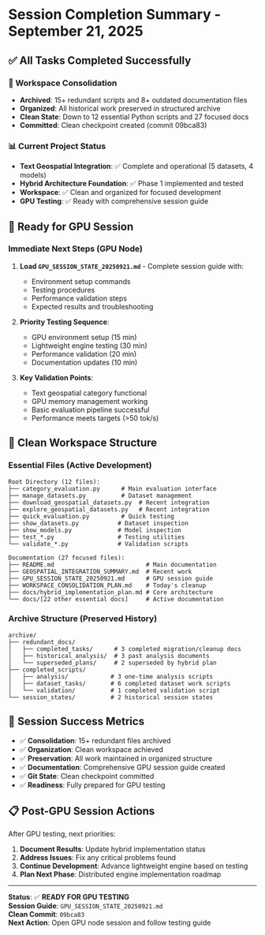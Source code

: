 # Session Completion Summary - September 21, 2025

## ✅ All Tasks Completed Successfully

### 🧹 Workspace Consolidation
- **Archived**: 15+ redundant scripts and 8+ outdated documentation files
- **Organized**: All historical work preserved in structured archive
- **Clean State**: Down to 12 essential Python scripts and 27 focused docs
- **Committed**: Clean checkpoint created (commit 09bca83)

### 📊 Current Project Status
- **Text Geospatial Integration**: ✅ Complete and operational (5 datasets, 4 models)
- **Hybrid Architecture Foundation**: ✅ Phase 1 implemented and tested
- **Workspace**: ✅ Clean and organized for focused development
- **GPU Testing**: ✅ Ready with comprehensive session guide

## 🚀 Ready for GPU Session

### Immediate Next Steps (GPU Node)
1. **Load `GPU_SESSION_STATE_20250921.md`** - Complete session guide with:
   - Environment setup commands
   - Testing procedures  
   - Performance validation steps
   - Expected results and troubleshooting

2. **Priority Testing Sequence**:
   - GPU environment setup (15 min)
   - Lightweight engine testing (30 min)
   - Performance validation (20 min)
   - Documentation updates (10 min)

3. **Key Validation Points**:
   - Text geospatial category functional
   - GPU memory management working
   - Basic evaluation pipeline successful
   - Performance meets targets (>50 tok/s)

## 📁 Clean Workspace Structure

### Essential Files (Active Development)
```
Root Directory (12 files):
├── category_evaluation.py      # Main evaluation interface
├── manage_datasets.py          # Dataset management
├── download_geospatial_datasets.py  # Recent integration
├── explore_geospatial_datasets.py   # Recent integration
├── quick_evaluation.py         # Quick testing
├── show_datasets.py           # Dataset inspection
├── show_models.py             # Model inspection
├── test_*.py                  # Testing utilities
└── validate_*.py              # Validation scripts

Documentation (27 focused files):
├── README.md                          # Main documentation
├── GEOSPATIAL_INTEGRATION_SUMMARY.md  # Recent work
├── GPU_SESSION_STATE_20250921.md      # GPU session guide
├── WORKSPACE_CONSOLIDATION_PLAN.md    # Today's cleanup
├── docs/hybrid_implementation_plan.md # Core architecture
└── docs/[22 other essential docs]     # Active documentation
```

### Archive Structure (Preserved History)
```
archive/
├── redundant_docs/
│   ├── completed_tasks/      # 3 completed migration/cleanup docs
│   ├── historical_analysis/  # 3 past analysis documents
│   └── superseded_plans/     # 2 superseded by hybrid plan
├── completed_scripts/
│   ├── analysis/            # 3 one-time analysis scripts
│   ├── dataset_tasks/       # 6 completed dataset work scripts
│   └── validation/          # 1 completed validation script
└── session_states/          # 2 historical session states
```

## 🎯 Session Success Metrics

- ✅ **Consolidation**: 15+ redundant files archived
- ✅ **Organization**: Clean workspace achieved  
- ✅ **Preservation**: All work maintained in organized structure
- ✅ **Documentation**: Comprehensive GPU session guide created
- ✅ **Git State**: Clean checkpoint committed
- ✅ **Readiness**: Fully prepared for GPU testing

## 📋 Post-GPU Session Actions

After GPU testing, next priorities:
1. **Document Results**: Update hybrid implementation status
2. **Address Issues**: Fix any critical problems found
3. **Continue Development**: Advance lightweight engine based on testing
4. **Plan Next Phase**: Distributed engine implementation roadmap

---

**Status**: ✅ **READY FOR GPU TESTING**  
**Session Guide**: `GPU_SESSION_STATE_20250921.md`  
**Clean Commit**: `09bca83`  
**Next Action**: Open GPU node session and follow testing guide